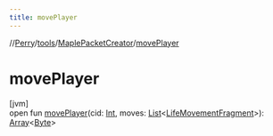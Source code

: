 ```yaml
---
title: movePlayer
---
```

//[Perry](../../../index.html)/[tools](../index.html)/[MaplePacketCreator](index.html)/[movePlayer](move-player.html)



# movePlayer



[jvm]\
open fun [movePlayer](move-player.html)(cid: [Int](https://kotlinlang.org/api/latest/jvm/stdlib/kotlin/-int/index.html), moves: [List](https://docs.oracle.com/javase/8/docs/api/java/util/List.html)<[LifeMovementFragment](../../server.movement/-life-movement-fragment/index.html)>): [Array](https://kotlinlang.org/api/latest/jvm/stdlib/kotlin/-array/index.html)<[Byte](https://kotlinlang.org/api/latest/jvm/stdlib/kotlin/-byte/index.html)>




